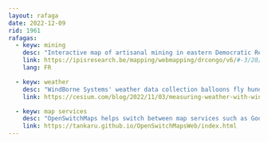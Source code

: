 ```yaml
---
layout: rafaga
date: 2022-12-09
rid: 1961
rafagas:
  - keyw: mining
    desc: "Interactive map of artisanal mining in eastern Democratic Republic of the Congo created from various data sets collected in the field by the International Peace Information Service (IPIS)"
    link: https://ipisresearch.be/mapping/webmapping/drcongo/v6/#-3/28/5/4/1/
    lang: FR

  - keyw: weather
    desc: "WindBorne Systems' weather data collection balloons fly hundreds of times faster than traditional weather balloons and visualize those flights with CesiumJS"
    link: https://cesium.com/blog/2022/11/03/measuring-weather-with-windborne-systems-and-cesiumjs/

  - keyw: map services
    desc: "OpenSwitchMaps helps switch between map services such as Google maps, OpenStreetMap, Bing map, so you can jump to another map service while maintaining your location and zoom level"
    link: https://tankaru.github.io/OpenSwitchMapsWeb/index.html
---
```

